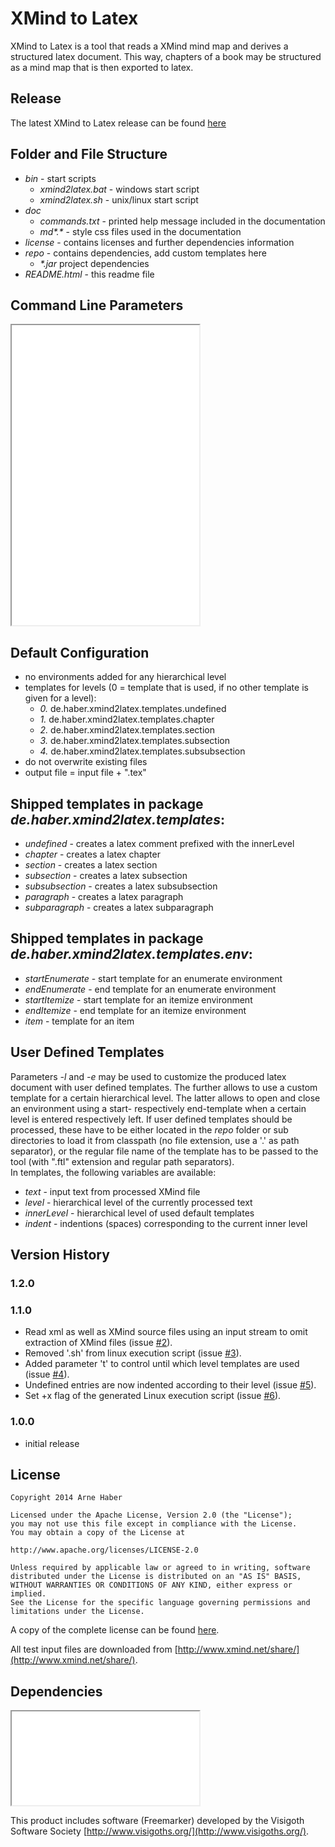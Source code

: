 # XMind to Latex
XMind to Latex is a tool that reads a XMind mind map and derives a structured latex document. 
This way, chapters of a book may be structured as a mind map that is then exported to latex.   

## Release
The latest XMind to Latex release can be found [here](https://github.com/arnehaber/xmind2latex/releases/latest) 

## Folder and File Structure
* _bin_ - start scripts
    * _xmind2latex.bat_ - windows start script
    * _xmind2latex.sh_  - unix/linux start script
* _doc_
    * _commands.txt_ - printed help message included in the documentation
    * _md*.*_ - style css files used in the documentation
* _license_ - contains licenses and further dependencies information
* _repo_ - contains dependencies, add custom templates here
    * _*.jar_ project dependencies
* _README.html_ - this readme file


## Command Line Parameters

<iframe src="doc/commands.txt" scrolling="no" height="480">
Please note that the following list may be outdated. A complete list of the current command line parameters is contained
in the <b>README.html</b> file of the <a href="https://github.com/arnehaber/xmind2latex/releases/latest" target="_blank">release</a>.
<pre><code>
    usage: xmind2latex
     -e,--env <level> <start> <end>           Sets the start and end environment templates for the given
                                              level (optional). Templates must be either loadable from
                                              the classpath with the given full qualified name (no file
                                              extension, directories separated by a '.', or as a file
                                              (with '.ftl' extension, directories separated by a path
                                              separator).
     -f,--force                               Force overwrite existing files (optional).
     -h,--help                                Prints this help message.
     -i,--input <input file>                  Required input file name.
     -l,--level-template <level> <template>   Sets the template that is to be used for the given level
                                              (optional). Templates must be either loadable from the
                                              classpath with the given full qualified name (no file
                                              extension, directories separated by a '.', or as a file
                                              (with '.ftl' extension, directories separated by a path
                                              separator).
     -o,--output <output file>                Output file name (optional). Default output file is
                                              "<input file>.tex."
     -t,--template-level <template level>     Maximal level for template usage.                                              
</code></pre>
</iframe>


## Default Configuration
* no environments added for any hierarchical level
* templates for levels (0 = template that is used, if no other template is given for a level): 
    * _0._ de.haber.xmind2latex.templates.undefined
    * _1._ de.haber.xmind2latex.templates.chapter
    * _2._ de.haber.xmind2latex.templates.section
    * _3._ de.haber.xmind2latex.templates.subsection
    * _4._ de.haber.xmind2latex.templates.subsubsection
* do not overwrite existing files
* output file = input file + ".tex"

## Shipped templates in package _de.haber.xmind2latex.templates_:
* _undefined_     - creates a latex comment prefixed with the innerLevel
* _chapter_       - creates a latex chapter
* _section_       - creates a latex section
* _subsection_    - creates a latex subsection
* _subsubsection_ - creates a latex subsubsection
* _paragraph_     - creates a latex paragraph
* _subparagraph_  - creates a latex subparagraph

## Shipped templates in package _de.haber.xmind2latex.templates.env_:
* _startEnumerate_ - start template for an enumerate environment
* _endEnumerate_   - end template for an enumerate environment
* _startItemize_   - start template for an itemize environment
* _endItemize_     - end template for an itemize environment
* _item_           - template for an item

## User Defined Templates
Parameters _-l_ and _-e_ may be used to customize the produced latex document with user defined templates.
The further allows to use a custom template for a certain hierarchical level. The latter allows to open and close
an environment using a start- respectively end-template when a certain level is entered respectively left.
If user defined templates should be processed, these have to be either located in the _repo_ folder or sub directories 
to load it from classpath (no file extension, use a '.' as path separator), or the regular file name of the 
template has to be passed to the tool (with ".ftl" extension and regular path separators).  
In templates, the following variables are available:

* _text_          - input text from processed XMind file 
* _level_         - hierarchical level of the currently processed text
* _innerLevel_    - hierarchical level of used default templates
* _indent_        - indentions (spaces) corresponding to the current inner level

## Version History
### 1.2.0

### 1.1.0
* Read xml as well as XMind source files using an input stream to omit extraction of XMind files (issue [#2](https://github.com/arnehaber/xmind2latex/issues/2)). 
* Removed '.sh' from linux execution script (issue [#3](https://github.com/arnehaber/xmind2latex/issues/3)).
* Added parameter 't' to control until which level templates are used (issue [#4](https://github.com/arnehaber/xmind2latex/issues/4)).
* Undefined entries are now indented according to their level (issue [#5](https://github.com/arnehaber/xmind2latex/issues/5)).
* Set +x flag of the generated Linux execution script (issue [#6](https://github.com/arnehaber/xmind2latex/issues/6)).

### 1.0.0 
* initial release


## License

    Copyright 2014 Arne Haber
    
    Licensed under the Apache License, Version 2.0 (the "License");
    you may not use this file except in compliance with the License.
    You may obtain a copy of the License at
    
    http://www.apache.org/licenses/LICENSE-2.0
    
    Unless required by applicable law or agreed to in writing, software
    distributed under the License is distributed on an "AS IS" BASIS,
    WITHOUT WARRANTIES OR CONDITIONS OF ANY KIND, either express or implied.
    See the License for the specific language governing permissions and
    limitations under the License.

A copy of the complete license can be found [here](./license/LICENSE "License").

All test input files are downloaded from [http://www.xmind.net/share/](http://www.xmind.net/share/).

## Dependencies

<iframe src="license/THIRD-PARTY.txt" scrolling="no" height="150">

A list of dependencies is contained in the <b>README.html</b> file of the 
<a href="https://github.com/arnehaber/xmind2latex/releases/latest" target="_blank">release</a>.

</iframe>

This product includes software (Freemarker) developed by the Visigoth Software Society [http://www.visigoths.org/](http://www.visigoths.org/).
